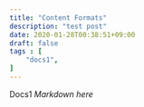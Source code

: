 ```yaml
---
title: "Content Formats"
description: "test post"
date: 2020-01-28T00:38:51+09:00
draft: false
tags : [
    "docs1",
]
---
```


Docs1
*Markdown here*
